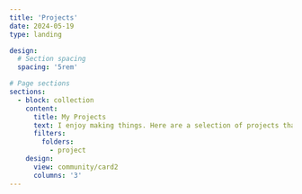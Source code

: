 ```yaml
---
title: 'Projects'
date: 2024-05-19
type: landing

design:
  # Section spacing
  spacing: '5rem'

# Page sections
sections:
  - block: collection
    content:
      title: My Projects
      text: I enjoy making things. Here are a selection of projects that I have worked on over the years.
      filters:
        folders:
          - project
    design:
      view: community/card2
      columns: '3'
---
```

